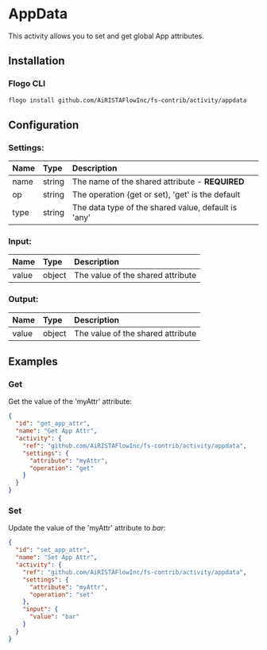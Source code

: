 <!--
title: AppData
weight: 4616
-->

# AppData
This activity allows you to set and get global App attributes.

## Installation

### Flogo CLI
```bash
flogo install github.com/AiRISTAFlowInc/fs-contrib/activity/appdata
```

## Configuration

### Settings:
| Name | Type   | Description
|:---  | :---   | :---    
| name | string | The name of the shared attribute - **REQUIRED**         
| op   | string | The operation (get or set), 'get' is the default
| type | string | The data type of the shared value, default is 'any'

### Input:
| Name  | Type   | Description
|:---   | :---   | :---    
| value | object |  The value of the shared attribute


### Output:
| Name  | Type   | Description
|:---   | :---   | :---    
| value | object |  The value of the shared attribute


## Examples

### Get
Get the value of the 'myAttr' attribute:

```json
{
  "id": "get_app_attr",
  "name": "Get App Attr",
  "activity": {
    "ref": "github.com/AiRISTAFlowInc/fs-contrib/activity/appdata",
    "settings": {
      "attribute": "myAttr",
      "operation": "get"
    }
  }
}
```

### Set
Update the value of the 'myAttr' attribute to _bar_:

```json
{
  "id": "set_app_attr",
  "name": "Set App Attr",
  "activity": {
    "ref": "github.com/AiRISTAFlowInc/fs-contrib/activity/appdata",
    "settings": {
      "attribute": "myAttr",
      "operation": "set"
    },
    "input": {
      "value": "bar"
    }  
  }
}
```
